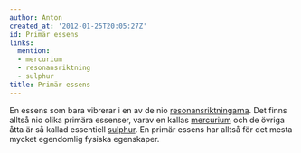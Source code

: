 ```yaml
---
author: Anton
created_at: '2012-01-25T20:05:27Z'
id: Primär essens
links:
  mention:
  - mercurium
  - resonansriktning
  - sulphur
title: Primär essens
---
```


En essens som bara vibrerar i en av de nio [resonansriktningarna]. Det finns alltså nio olika
primära essenser, varav en kallas [mercurium] och de övriga åtta är så kallad essentiell [sulphur].
En primär essens har alltså för det mesta mycket egendomlig fysiska egenskaper.

  [resonansriktningarna]: resonansriktning
  [mercurium]: mercurium
  [sulphur]: sulphur
